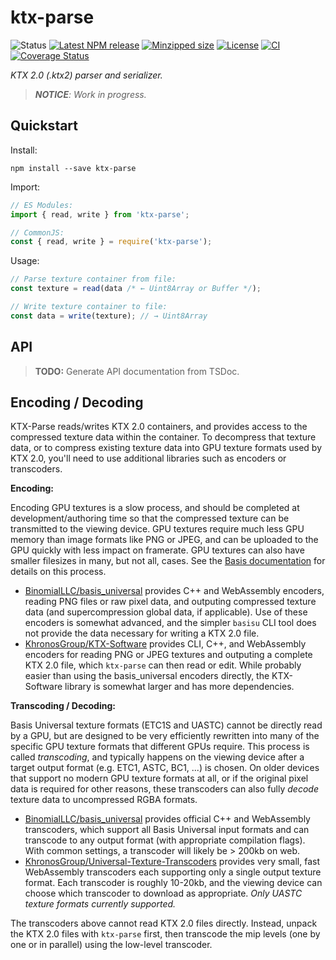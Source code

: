 # ktx-parse

![Status](https://img.shields.io/badge/status-incomplete-orange.svg)
[![Latest NPM release](https://img.shields.io/npm/v/ktx-parse.svg)](https://www.npmjs.com/package/ktx-parse)
[![Minzipped size](https://badgen.net/bundlephobia/minzip/ktx-parse)](https://bundlephobia.com/result?p=ktx-parse)
[![License](https://img.shields.io/badge/license-MIT-007ec6.svg)](https://github.com/donmccurdy/KTX-Parse/blob/main/LICENSE)
[![CI](https://github.com/donmccurdy/KTX-parse/workflows/CI/badge.svg?branch=main&event=push)](https://github.com/donmccurdy/KTX-parse/actions?query=workflow%3ACI)
[![Coverage Status](https://coveralls.io/repos/github/donmccurdy/KTX-Parse/badge.svg?branch=main)](https://coveralls.io/github/donmccurdy/KTX-Parse?branch=main)

*KTX 2.0 (.ktx2) parser and serializer.*

> _**NOTICE**: Work in progress._

## Quickstart

Install:

```
npm install --save ktx-parse
```

Import:

```js
// ES Modules:
import { read, write } from 'ktx-parse';

// CommonJS:
const { read, write } = require('ktx-parse');
```

Usage:

```js
// Parse texture container from file:
const texture = read(data /* ← Uint8Array or Buffer */);

// Write texture container to file:
const data = write(texture); // → Uint8Array
```

## API

> **TODO:** Generate API documentation from TSDoc.

## Encoding / Decoding

KTX-Parse reads/writes KTX 2.0 containers, and provides access to the compressed texture data within the container. To decompress that texture data, or to compress existing texture data into GPU texture formats used by KTX 2.0, you'll need to use additional libraries such as encoders or transcoders.

**Encoding:**

Encoding GPU textures is a slow process, and should be completed at development/authoring time so that the compressed texture can be transmitted to the viewing device. GPU textures require much less GPU memory than image formats like PNG or JPEG, and can be uploaded to the GPU quickly with less impact on framerate. GPU textures can also have smaller filesizes in many, but not all, cases. See the [Basis documentation](https://github.com/BinomialLLC/basis_universal/) for details on this process.

- [BinomialLLC/basis_universal](https://github.com/BinomialLLC/basis_universal/) provides C++ and WebAssembly encoders, reading PNG files or raw pixel data, and outputing compressed texture data (and supercompression global data, if applicable). Use of these encoders is somewhat advanced, and the simpler `basisu` CLI tool does not provide the data necessary for writing a KTX 2.0 file.
- [KhronosGroup/KTX-Software](https://github.com/KhronosGroup/KTX-Software) provides CLI, C++, and WebAssembly encoders for reading PNG or JPEG textures and outputing a complete KTX 2.0 file, which `ktx-parse` can then read or edit. While probably easier than using the basis_universal encoders directly, the KTX-Software library is somewhat larger and has more dependencies.

**Transcoding / Decoding:**

Basis Universal texture formats (ETC1S and UASTC) cannot be directly read by a GPU, but are designed to be very efficiently rewritten into many of the specific GPU texture formats that different GPUs require. This process is called _transcoding_, and typically happens on the viewing device after a target output format (e.g. ETC1, ASTC, BC1, ...) is chosen. On older devices that support no modern GPU texture formats at all, or if the original pixel data is required for other reasons, these transcoders can also fully _decode_ texture data to uncompressed RGBA formats.

- [BinomialLLC/basis_universal](https://github.com/BinomialLLC/basis_universal/) provides official C++ and WebAssembly transcoders, which support all Basis Universal input formats and can transcode to any output format (with appropriate compilation flags). With common settings, a transcoder will likely be > 200kb on web.
- [KhronosGroup/Universal-Texture-Transcoders](https://github.com/KhronosGroup/Universal-Texture-Transcoders) provides very small, fast WebAssembly transcoders each supporting only a single output texture format. Each transcoder is roughly 10-20kb, and the viewing device can choose which transcoder to download as appropriate. *Only UASTC texture formats currently supported.*

The transcoders above cannot read KTX 2.0 files directly. Instead, unpack the KTX 2.0 files with `ktx-parse` first, then transcode the mip levels (one by one or in parallel) using the low-level transcoder.
